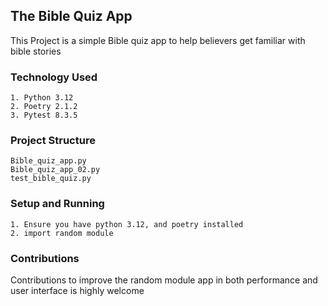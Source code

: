 ## The Bible Quiz App ##
This Project is a simple Bible quiz app to help believers get familiar with bible stories

### Technology Used ##
    1. Python 3.12
    2. Poetry 2.1.2
    3. Pytest 8.3.5

### Project Structure ##
    Bible_quiz_app.py
    Bible_quiz_app_02.py
    test_bible_quiz.py


### Setup and Running ##
    1. Ensure you have python 3.12, and poetry installed 
    2. import random module 

### Contributions ##
Contributions to improve the random module app in both performance and user interface is highly welcome 
